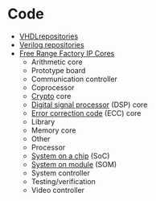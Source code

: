 # Code

* [VHDLrepositories](https://github.com/search?q=VHDL)
* [Verilog repositories](https://github.com/search?q=Verilog)
* [Free Range Factory IP Cores](http://freerangefactory.org/cores.html)
  * Arithmetic core
  * Prototype board
  * Communication controller
  * Coprocessor
  * [Crypto](https://en.wikipedia.org/wiki/Cryptography) core
  * [Digital signal processor](https://en.wikipedia.org/wiki/Digital_signal_processor) (DSP) core
  * [Error correction code](https://en.wikipedia.org/wiki/Error_correction_code) (ECC) core
  * Library
  * Memory core
  * Other
  * Processor
  * [System on a chip](https://en.wikipedia.org/wiki/System_on_a_chip) (SoC)
  * [System on module](https://en.wikipedia.org/wiki/System_on_module) (SOM)
  * System controller
  * Testing/verification
  * Video controller
